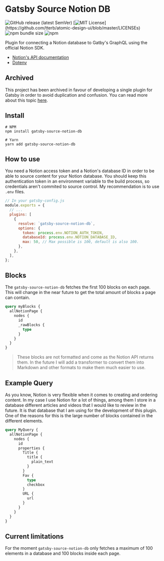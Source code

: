 # Gatsby Source Notion DB

![GitHub release (latest SemVer)](https://img.shields.io/github/v/release/danielkvist/gatsby-source-notion-db)
[![MIT License](https://img.shields.io/apm/l/atomic-design-ui.svg?)](https://github.com/tterb/atomic-design-ui/blob/master/LICENSEs)
![npm bundle size](https://img.shields.io/bundlephobia/min/gatsby-source-notion-db)
![npm](https://img.shields.io/npm/dt/gatsby-source-notion-db)

Plugin for connecting a Notion database to Gatby's GraphQL using the official Notion SDK.

- [Notion's API documentation](https://developers.notion.com/docs)
- [Dotenv](https://github.com/motdotla/dotenv#readme)

## Archived

This project has been archived in favour of developing a single plugin for Gatsby in order to avoid duplication and confusion. You can read more about this topic [here](https://github.com/gatsbyjs/gatsby/discussions/31609).

## Install

```shell
# NPM
npm install gatsby-source-notion-db

# Yarn
yarn add gatsby-source-notion-db
```

## How to use

You need a Notion access token and a Notion's database ID in order to be able to source content for your Notion database. You should keep this authentication token in an environment variable to the build process, so credentials aren't commited to source control. My recommendation is to use `.env` files.

```javascript
// In your gatsby-config.js
module.exports = {
  // ...
  plugins: [
    {
      resolve: `gatsby-source-notion-db`,
      options: {
        token: process.env.NOTION_AUTH_TOKEN,
        databaseId: process.env.NOTION_DATABASE_ID,
        max: 50, // Max possible is 100, default is also 100.
      },
    },
  ],
};
```

## Blocks

The `gatsby-source-notion-db` fetches the first 100 blocks on each page. This will change in the near future to get the total amount of blocks a page can contain.

```graphql
query myBlocks {
  allNotionPage {
    nodes {
      id
      _rawBlocks {
        type
      }
    }
  }
}
```

> These blocks are not formatted and come as the Notion API returns them. In the future I will add a transformer to convert them into Markdown and other formats to make them much easier to use.

## Example Query

As you know, Notion is very flexible when it comes to creating and ordering content. In my case I use Notion for a lot of things, among them I store in a database different articles and videos that I would like to review in the future. It is that database that I am using for the development of this plugin. One of the reasons for this is the large number of blocks contained in the different elements.

```graphql
query MyQuery {
  allNotionPage {
    nodes {
      id
      properties {
        Title {
          title {
            plain_text
          }
        }
        Fav {
          type
          checkbox
        }
        URL {
          url
        }
      }
    }
  }
}
```

## Current limitations

For the moment `gatsby-source-notion-db` only fetches a maximum of 100 elements in a database and 100 blocks inside each page.
